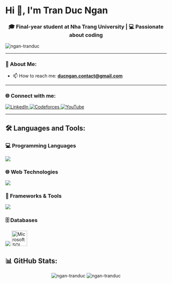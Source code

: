 # Hi 👋, I'm Tran Duc Ngan

<div align="center">

### 🎓 Final-year student at Nha Trang University | 💻 Passionate about coding

<p align="left"> <img src="https://komarev.com/ghpvc/?username=ngan-tranduc&label=Profile%20views&color=0e75b6&style=flat" alt="ngan-tranduc" /> </p>

</div>

---

### 🔭 About Me:
- 📫 How to reach me: **ducngan.contact@gmail.com**
---

### 🌐 Connect with me:

<div align="center">

<p align="left">
<a href="https://linkedin.com/in/ngan-tran-duc-99bbb8371" target="_blank">
  <img src="https://img.shields.io/badge/LinkedIn-0077B5?style=for-the-badge&logo=linkedin&logoColor=white" alt="LinkedIn"/>
</a>
<a href="https://codeforces.com/profile/_nganj" target="_blank">
  <img src="https://img.shields.io/badge/Codeforces-445f9d?style=for-the-badge&logo=Codeforces&logoColor=white" alt="Codeforces"/>
</a>
  <a href="https://www.youtube.com/@tranducngan" target="_blank">
  <img src="https://img.shields.io/badge/YouTube-FF0000?style=for-the-badge&logo=youtube&logoColor=white" alt="YouTube"/>
</a>
</div>
</p>

</div>

---

## 🛠️ Languages and Tools:

### 💻 Programming Languages
<p align="left">
<img src="https://skillicons.dev/icons?i=java,cs,cpp,c,python,dart&theme=light" />
</p>

### 🌐 Web Technologies  
<p align="left">
<img src="https://skillicons.dev/icons?i=html,css,js,angular,bootstrap&theme=light" />
</p>

### 🚀 Frameworks & Tools
<p align="left">
<img src="https://skillicons.dev/icons?i=dotnet,spring,flutter,git,postman&theme=light" />
</p>

### 🗄️ Databases
<p align="left">
<img src="https://skillicons.dev/icons?i=mysql,firebase,supabase&theme=light" />
<img src="https://www.svgrepo.com/show/303229/microsoft-sql-server-logo.svg" alt="Microsoft SQL Server" width="48" height="48"/>
</p>
</p>

## 📊 GitHub Stats:

<div align="center">
  
<img src="https://github-readme-stats.vercel.app/api/top-langs?username=ngan-tranduc&show_icons=true&locale=en&layout=compact&theme=light" alt="ngan-tranduc" />

<img src="https://github-readme-stats.vercel.app/api?username=ngan-tranduc&show_icons=true&locale=en&theme=light" alt="ngan-tranduc" />

</div>
